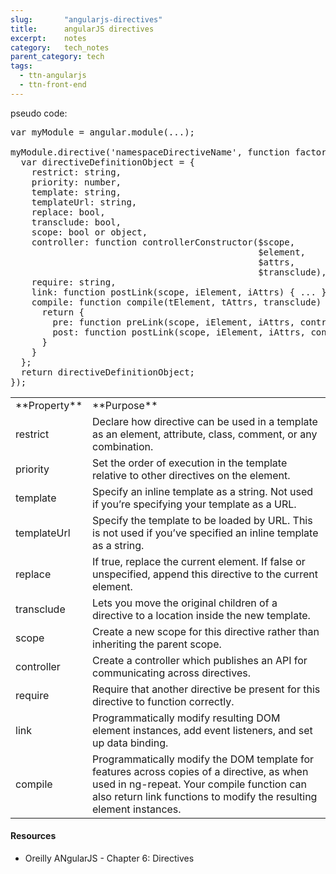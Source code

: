 ```yaml
---
slug:       "angularjs-directives"
title:      angularJS directives
excerpt:    notes
category:   tech_notes
parent_category: tech
tags:
  - ttn-angularjs
  - ttn-front-end
---
```


pseudo code:

<pre>var myModule = angular.module(...);

myModule.directive('namespaceDirectiveName', function factory(injectables) {
  var directiveDefinitionObject = {
    restrict: string,
    priority: number,
    template: string,
    templateUrl: string,
    replace: bool,
    transclude: bool,
    scope: bool or object,
    controller: function controllerConstructor($scope,
                                               $element,
                                               $attrs,
                                               $transclude),
    require: string,
    link: function postLink(scope, iElement, iAttrs) { ... },
    compile: function compile(tElement, tAttrs, transclude) {
      return {
        pre: function preLink(scope, iElement, iAttrs, controller) { ... },
        post: function postLink(scope, iElement, iAttrs, controller) { ... }
      }
    }
  };
  return directiveDefinitionObject;
});
</pre>

<table>
<tbody>
<tr>
<td>**Property**</td>
<td>**Purpose**</td>
</tr>
<tr>
<td>restrict</td>
<td>Declare how directive can be used in a template as an element, attribute, class, comment, or any combination.</td>
</tr>
<tr>
<td>priority</td>
<td>Set the order of execution in the template relative to other directives on the element.</td>
</tr>
<tr>
<td>template</td>
<td>Specify an inline template as a string. Not used if you’re specifying your template as a URL.</td>
</tr>
<tr>
<td>templateUrl</td>
<td>Specify the template to be loaded by URL. This is not used if you’ve specified an inline template as a string.</td>
</tr>
<tr>
<td>replace</td>
<td>If true, replace the current element. If false or unspecified, append this directive to the current element.</td>
</tr>
<tr>
<td>transclude</td>
<td>Lets you move the original children of a directive to a location inside the new template.</td>
</tr>
<tr>
<td>scope</td>
<td>Create a new scope for this directive rather than inheriting the parent scope.</td>
</tr>
<tr>
<td>controller</td>
<td>Create a controller which publishes an API for communicating across directives.</td>
</tr>
<tr>
<td>require</td>
<td>Require that another directive be present for this directive to function correctly.</td>
</tr>
<tr>
<td>link</td>
<td>Programmatically modify resulting DOM element instances, add event listeners, and set up data binding.</td>
</tr>
<tr>
<td>compile</td>
<td>Programmatically modify the DOM template for features across copies of a directive, as when used in ng-repeat. Your compile function can also return link functions to modify the resulting element instances.</td>
</tr>
</tbody>
</table>


#### Resources

- Oreilly ANgularJS - Chapter 6: Directives

